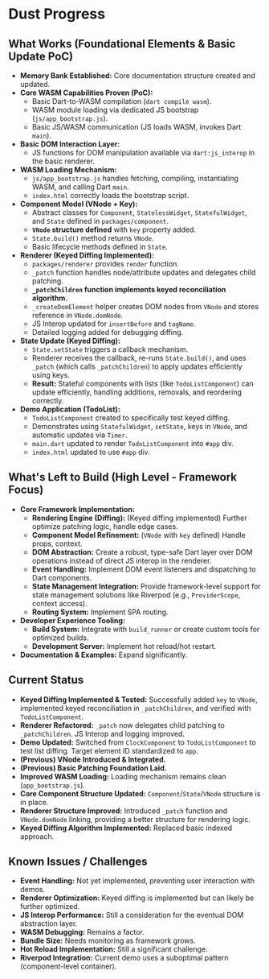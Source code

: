 # Dust Progress

## What Works (Foundational Elements & Basic Update PoC)

- **Memory Bank Established:** Core documentation structure created and updated.
- **Core WASM Capabilities Proven (PoC):**
  - Basic Dart-to-WASM compilation (`dart compile wasm`).
  - WASM module loading via dedicated JS bootstrap (`js/app_bootstrap.js`).
  - Basic JS/WASM communication (JS loads WASM, invokes Dart `main`).
- **Basic DOM Interaction Layer:**
  - JS functions for DOM manipulation available via `dart:js_interop` in the
    basic renderer.
- **WASM Loading Mechanism:**
  - `js/app_bootstrap.js` handles fetching, compiling, instantiating WASM, and
    calling Dart `main`.
  - `index.html` correctly loads the bootstrap script.
- **Component Model (VNode + Key):**
  - Abstract classes for `Component`, `StatelessWidget`, `StatefulWidget`, and
    `State` defined in `packages/component`.
  - **`VNode` structure defined** with `key` property added.
  - `State.build()` method returns `VNode`.
  - Basic lifecycle methods defined in `State`.
- **Renderer (Keyed Diffing Implemented):**
  - `packages/renderer` provides `render` function.
  - `_patch` function handles node/attribute updates and delegates child
    patching.
  - **`_patchChildren` function implements keyed reconciliation algorithm.**
  - `_createDomElement` helper creates DOM nodes from `VNode` and stores
    reference in `VNode.domNode`.
  - JS Interop updated for `insertBefore` and `tagName`.
  - Detailed logging added for debugging diffing.
- **State Update (Keyed Diffing):**
  - `State.setState` triggers a callback mechanism.
  - Renderer receives the callback, re-runs `State.build()`, and uses `_patch`
    (which calls `_patchChildren`) to apply updates efficiently using keys.
  - **Result:** Stateful components with lists (like `TodoListComponent`) can
    update efficiently, handling additions, removals, and reordering correctly.
- **Demo Application (TodoList):**
  - `TodoListComponent` created to specifically test keyed diffing.
  - Demonstrates using `StatefulWidget`, `setState`, keys in `VNode`, and
    automatic updates via `Timer`.
  - `main.dart` updated to render `TodoListComponent` into `#app` div.
  - `index.html` updated to use `#app` div.

## What's Left to Build (High Level - Framework Focus)

- **Core Framework Implementation:**
  - **Rendering Engine (Diffing):** (Keyed diffing implemented) Further optimize
    patching logic, handle edge cases.
  - **Component Model Refinement:** (`VNode` with `key` defined) Handle props,
    context.
  - **DOM Abstraction:** Create a robust, type-safe Dart layer over DOM
    operations instead of direct JS interop in the renderer.
  - **Event Handling:** Implement DOM event listeners and dispatching to Dart
    components.
  - **State Management Integration:** Provide framework-level support for state
    management solutions like Riverpod (e.g., `ProviderScope`, context access).
  - **Routing System:** Implement SPA routing.
- **Developer Experience Tooling:**
  - **Build System:** Integrate with `build_runner` or create custom tools for
    optimized builds.
  - **Development Server:** Implement hot reload/hot restart.
- **Documentation & Examples:** Expand significantly.

## Current Status

- **Keyed Diffing Implemented & Tested:** Successfully added `key` to `VNode`,
  implemented keyed reconciliation in `_patchChildren`, and verified with
  `TodoListComponent`.
- **Renderer Refactored:** `_patch` now delegates child patching to
  `_patchChildren`. JS Interop and logging improved.
- **Demo Updated:** Switched from `ClockComponent` to `TodoListComponent` to
  test list diffing. Target element ID standardized to `app`.
- **(Previous) VNode Introduced & Integrated.**
- **(Previous) Basic Patching Foundation Laid.**
- **Improved WASM Loading:** Loading mechanism remains clean
  (`app_bootstrap.js`).
- **Core Component Structure Updated:** `Component`/`State`/`VNode` structure is
  in place.
- **Renderer Structure Improved:** Introduced `_patch` function and
  `VNode.domNode` linking, providing a better structure for rendering logic.
- **Keyed Diffing Algorithm Implemented:** Replaced basic indexed approach.

## Known Issues / Challenges

- **Event Handling:** Not yet implemented, preventing user interaction with
  demos.
- **Renderer Optimization:** Keyed diffing is implemented but can likely be
  further optimized.
- **JS Interop Performance:** Still a consideration for the eventual DOM
  abstraction layer.
- **WASM Debugging:** Remains a factor.
- **Bundle Size:** Needs monitoring as framework grows.
- **Hot Reload Implementation:** Still a significant challenge.
- **Riverpod Integration:** Current demo uses a suboptimal pattern
  (component-level container).
